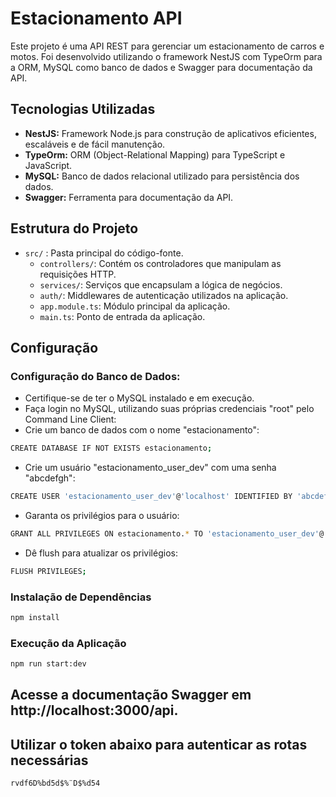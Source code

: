 # Estacionamento API

Este projeto é uma API REST para gerenciar um estacionamento de carros e motos. Foi desenvolvido utilizando o framework NestJS com TypeOrm para a ORM, MySQL como banco de dados e Swagger para documentação da API.

## Tecnologias Utilizadas

- **NestJS:** Framework Node.js para construção de aplicativos eficientes, escaláveis e de fácil manutenção.
- **TypeOrm:** ORM (Object-Relational Mapping) para TypeScript e JavaScript.
- **MySQL:** Banco de dados relacional utilizado para persistência dos dados.
- **Swagger:** Ferramenta para documentação da API.


## Estrutura do Projeto

- `src/` : Pasta principal do código-fonte.
  - `controllers/`: Contém os controladores que manipulam as requisições HTTP.
  - `services/`: Serviços que encapsulam a lógica de negócios.
  - `auth/`: Middlewares de autenticação utilizados na aplicação.
  - `app.module.ts`: Módulo principal da aplicação.
  - `main.ts`: Ponto de entrada da aplicação.

## Configuração

### Configuração do Banco de Dados:

- Certifique-se de ter o MySQL instalado e em execução.
- Faça login no MySQL, utilizando suas próprias credenciais "root" pelo Command Line Client:
- Crie um banco de dados com o nome "estacionamento":
```bash
CREATE DATABASE IF NOT EXISTS estacionamento;
```
- Crie um usuário "estacionamento_user_dev" com uma senha "abcdefgh":
```bash
CREATE USER 'estacionamento_user_dev'@'localhost' IDENTIFIED BY 'abcdefgh';
```
- Garanta os privilégios para o usuário:
```bash
GRANT ALL PRIVILEGES ON estacionamento.* TO 'estacionamento_user_dev'@'localhost';
```
- Dê flush para atualizar os privilégios:
```bash
FLUSH PRIVILEGES;
``` 




### Instalação de Dependências

```bash
npm install
```

### Execução da Aplicação

```bash
npm run start:dev
```

## Acesse a documentação Swagger em http://localhost:3000/api.
## Utilizar o token abaixo para autenticar as rotas necessárias
```bash
rvdf6D%bd5d$%¨D$%d54
```

